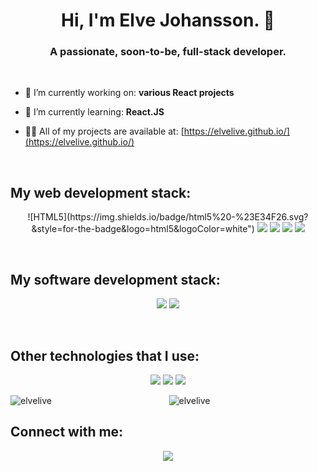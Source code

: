 <h1 align="center">Hi, I'm Elve Johansson. 👋</h1>
<h3 align="center">A passionate, soon-to-be, full-stack developer.</h3>

<br>
<p align="left">
  
  - 🔭 I’m currently working on: **various React projects**
  
  - 🌱 I’m currently learning: **React.JS**
  
  - 👨‍💻 All of my projects are available at: [https://elvelive.github.io/](https://elvelive.github.io/)
</p>

<!-- Web development -->
<br>
<h2>My web development stack:</h2>
<p align="center">
  ![HTML5](https://img.shields.io/badge/html5%20-%23E34F26.svg?&style=for-the-badge&logo=html5&logoColor=white")
  <img src="https://img.shields.io/badge/css3%20-%231572B6.svg?&style=for-the-badge&logo=css3&logoColor=white" />
  <img src="https://img.shields.io/badge/javascript%20-%23323330.svg?&style=for-the-badge&logo=javascript&logoColor=%23F7DF1E" />
  
  <img src="https://img.shields.io/badge/react%20-%2320232a.svg?&style=for-the-badge&logo=react&logoColor=%2361DAFB" />
  <img src="https://img.shields.io/badge/bootstrap%20-%23563D7C.svg?&style=for-the-badge&logo=bootstrap&logoColor=white" />
</p>

<!-- Software development -->
<br>
<h2>My software development stack:</h2>
<p align="center">
  <img src="https://img.shields.io/badge/python%20-%2314354C.svg?&style=for-the-badge&logo=python&logoColor=white"/>
  <img src="https://img.shields.io/badge/c%23%20-%23239120.svg?&style=for-the-badge&logo=c-sharp&logoColor=white"/>
</p>

<!-- Other technologies -->
<br>
<h2>Other technologies that I use:</h2>
<p align="center">
  <img src="https://img.shields.io/badge/git%20-%23F05033.svg?&style=for-the-badge&logo=git&logoColor=white"/>
  <img src="https://img.shields.io/badge/github%20-%23121011.svg?&style=for-the-badge&logo=github&logoColor=white"/>
  
  <img src="https://img.shields.io/badge/markdown-%23000000.svg?&style=for-the-badge&logo=markdown&logoColor=white"/>
</p>

<!-- GitHub Stats -->
<p align="center">
  <img align="left" src="https://github-readme-stats.vercel.app/api/top-langs/?username=elvelive&layout=compact&hide=html" alt="elvelive" />
  <img align="center" src="https://github-readme-stats.vercel.app/api?username=elvelive&show_icons=true" alt="elvelive" />
</p>

<!-- Social links -->
<h2>Connect with me:</h2>
<p align="center">
  <a href="https://www.instagram.com/elve_live/" target="blank">
    <img src="https://img.shields.io/badge/elve__live%20-%23E4405F.svg?&style=for-the-badge&logo=Instagram&logoColor=white"/>
  </a>
<p>

